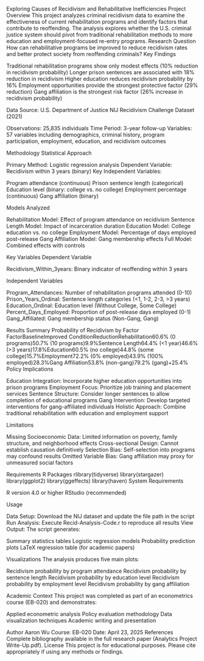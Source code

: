 Exploring Causes of Recidivism and Rehabilitative Inefficiencies 
Project Overview
This project analyzes criminal recidivism data to examine the effectiveness of current rehabilitation programs and identify factors that contribute to reoffending. The analysis explores whether the U.S. criminal justice system should pivot from traditional rehabilitation methods to more education and employment-focused re-entry programs.
Research Question
How can rehabilitative programs be improved to reduce recidivism rates and better protect society from reoffending criminals?
Key Findings

Traditional rehabilitation programs show only modest effects (10% reduction in recidivism probability)
Longer prison sentences are associated with 18% reduction in recidivism
Higher education reduces recidivism probability by 16%
Employment opportunities provide the strongest protective factor (29% reduction)
Gang affiliation is the strongest risk factor (26% increase in recidivism probability)

Data
Source: U.S. Department of Justice NIJ Recidivism Challenge Dataset (2021)

Observations: 25,835 individuals
Time Period: 3-year follow-up
Variables: 57 variables including demographics, criminal history, program participation, employment, education, and recidivism outcomes

Methodology
Statistical Approach

Primary Method: Logistic regression analysis
Dependent Variable: Recidivism within 3 years (binary)
Key Independent Variables:

Program attendance (continuous)
Prison sentence length (categorical)
Education level (binary: college vs. no college)
Employment percentage (continuous)
Gang affiliation (binary)

Models Analyzed

Rehabilitation Model: Effect of program attendance on recidivism
Sentence Length Model: Impact of incarceration duration
Education Model: College education vs. no college
Employment Model: Percentage of days employed post-release
Gang Affiliation Model: Gang membership effects
Full Model: Combined effects with controls

Key Variables
Dependent Variable

Recidivism_Within_3years: Binary indicator of reoffending within 3 years

Independent Variables

Program_Attendances: Number of rehabilitation programs attended (0-10)
Prison_Years_Ordinal: Sentence length categories (<1, 1-2, 2-3, >3 years)
Education_Ordinal: Education level (Without College, Some College)
Percent_Days_Employed: Proportion of post-release days employed (0-1)
Gang_Affiliated: Gang membership status (Non-Gang, Gang)

Results Summary
Probability of Recidivism by Factor
FactorBaselineImproved ConditionReductionRehabilitation60.6% (0 programs)50.7% (10 programs)9.9%Sentence Length64.4% (<1 year)46.6% (>3 years)17.8%Education60.5% (no college)44.8% (some college)15.7%Employment72.2% (0% employed)43.9% (100% employed)28.3%Gang Affiliation53.8% (non-gang)79.2% (gang)+25.4%
Policy Implications

Education Integration: Incorporate higher education opportunities into prison programs
Employment Focus: Prioritize job training and placement services
Sentence Structure: Consider longer sentences to allow completion of educational programs
Gang Intervention: Develop targeted interventions for gang-affiliated individuals
Holistic Approach: Combine traditional rehabilitation with education and employment support

Limitations

Missing Socioeconomic Data: Limited information on poverty, family structure, and neighborhood effects
Cross-sectional Design: Cannot establish causation definitively
Selection Bias: Self-selection into programs may confound results
Omitted Variable Bias: Gang affiliation may proxy for unmeasured social factors

Requirements
R Packages
rlibrary(tidyverse)
library(stargazer)
library(ggplot2)
library(ggeffects)
library(haven)
System Requirements

R version 4.0 or higher
RStudio (recommended)

Usage

Data Setup: Download the NIJ dataset and update the file path in the script
Run Analysis: Execute Recid-Analysis-Code.r to reproduce all results
View Output: The script generates:

Summary statistics tables
Logistic regression models
Probability prediction plots
LaTeX regression table (for academic papers)

Visualizations
The analysis produces five main plots:

Recidivism probability by program attendance
Recidivism probability by sentence length
Recidivism probability by education level
Recidivism probability by employment level
Recidivism probability by gang affiliation

Academic Context
This project was completed as part of an econometrics course (EB-020) and demonstrates:

Applied econometric analysis
Policy evaluation methodology
Data visualization techniques
Academic writing and presentation

Author
Aaron Wu
Course: EB-020
Date: April 23, 2025
References
Complete bibliography available in the full research paper (Analytics Project Write-Up.pdf).
License
This project is for educational purposes. Please cite appropriately if using any methods or findings.
